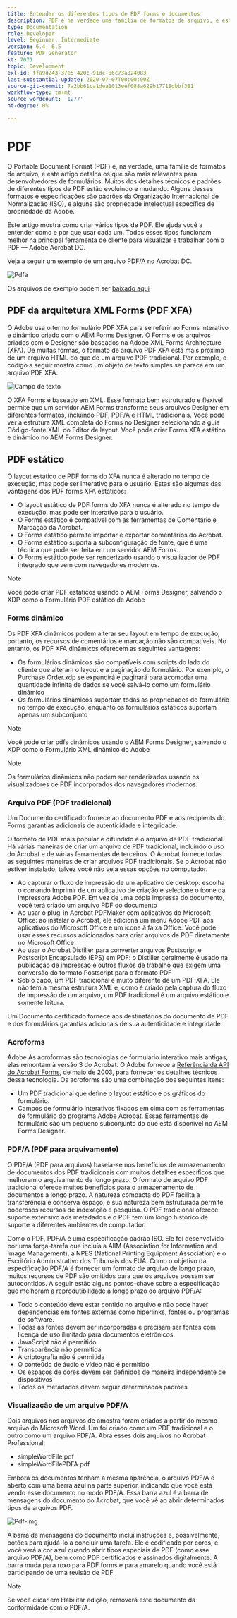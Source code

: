 ```yaml
---
title: Entender os diferentes tipos de PDF forms e documentos
description: PDF é na verdade uma família de formatos de arquivo, e este artigo descreve os tipos de PDF que são importantes e relevantes para os desenvolvedores de formulários.
type: Documentation
role: Developer
level: Beginner, Intermediate
version: 6.4, 6.5
feature: PDF Generator
kt: 7071
topic: Development
exl-id: ffa9d243-37e5-420c-91dc-86c73a824083
last-substantial-update: 2020-07-07T00:00:00Z
source-git-commit: 7a2bb61ca1dea1013eef088a629b17718dbbf381
workflow-type: tm+mt
source-wordcount: '1277'
ht-degree: 0%

---
```


# PDF

O Portable Document Format (PDF) é, na verdade, uma família de formatos de arquivo, e este artigo detalha os que são mais relevantes para desenvolvedores de formulários. Muitos dos detalhes técnicos e padrões de diferentes tipos de PDF estão evoluindo e mudando. Alguns desses formatos e especificações são padrões da Organização Internacional de Normalização (ISO), e alguns são propriedade intelectual específica de propriedade da Adobe.

Este artigo mostra como criar vários tipos de PDF. Ele ajuda você a entender como e por que usar cada um. Todos esses tipos funcionam melhor na principal ferramenta de cliente para visualizar e trabalhar com o PDF — Adobe Acrobat DC.

Veja a seguir um exemplo de um arquivo PDF/A no Acrobat DC.

![Pdfa](assets/pdfa-file-in-acrobat.png)

Os arquivos de exemplo podem ser [baixado aqui](assets/pdf-file-types.zip)

## PDF da arquitetura XML Forms (PDF XFA)

O Adobe usa o termo formulário PDF XFA para se referir ao Forms interativo e dinâmico criado com o AEM Forms Designer. O Forms e os arquivos criados com o Designer são baseados na Adobe XML Forms Architecture (XFA). De muitas formas, o formato de arquivo PDF XFA está mais próximo de um arquivo HTML do que de um arquivo PDF tradicional. Por exemplo, o código a seguir mostra como um objeto de texto simples se parece em um arquivo PDF XFA.

![Campo de texto](assets/text-field.JPG)

O XFA Forms é baseado em XML. Esse formato bem estruturado e flexível permite que um servidor AEM Forms transforme seus arquivos Designer em diferentes formatos, incluindo PDF, PDF/A e HTML tradicionais. Você pode ver a estrutura XML completa do Forms no Designer selecionando a guia Código-fonte XML do Editor de layout. Você pode criar Forms XFA estático e dinâmico no AEM Forms Designer.

## PDF estático

O layout estático de PDF forms do XFA nunca é alterado no tempo de execução, mas pode ser interativo para o usuário. Estas são algumas das vantagens dos PDF forms XFA estáticos:

* O layout estático de PDF forms do XFA nunca é alterado no tempo de execução, mas pode ser interativo para o usuário.
* O Forms estático é compatível com as ferramentas de Comentário e Marcação da Acrobat.
* O Forms estático permite importar e exportar comentários do Acrobat.
* O Forms estático suporta a subconfiguração de fonte, que é uma técnica que pode ser feita em um servidor AEM Forms.
* O Forms estático pode ser renderizado usando o visualizador de PDF integrado que vem com navegadores modernos.

>[!NOTE]
>
> Você pode criar PDF estáticos usando o AEM Forms Designer, salvando o XDP como o Formulário PDF estático de Adobe



### Forms dinâmico

Os PDF XFA dinâmicos podem alterar seu layout em tempo de execução, portanto, os recursos de comentários e marcação não são compatíveis. No entanto, os PDF XFA dinâmicos oferecem as seguintes vantagens:

* Os formulários dinâmicos são compatíveis com scripts do lado do cliente que alteram o layout e a paginação do formulário. Por exemplo, o Purchase Order.xdp se expandirá e paginará para acomodar uma quantidade infinita de dados se você salvá-lo como um formulário dinâmico
* Os formulários dinâmicos suportam todas as propriedades do formulário no tempo de execução, enquanto os formulários estáticos suportam apenas um subconjunto

>[!NOTE]
>
> Você pode criar pdfs dinâmicos usando o AEM Forms Designer, salvando o XDP como o Formulário XML dinâmico do Adobe

>[!NOTE]
>
> Os formulários dinâmicos não podem ser renderizados usando os visualizadores de PDF incorporados dos navegadores modernos.

### Arquivo PDF (PDF tradicional)

Um Documento certificado fornece ao documento PDF e aos recipients do Forms garantias adicionais de autenticidade e integridade.

O formato de PDF mais popular e difundido é o arquivo de PDF tradicional. Há várias maneiras de criar um arquivo de PDF tradicional, incluindo o uso do Acrobat e de várias ferramentas de terceiros. O Acrobat fornece todas as seguintes maneiras de criar arquivos PDF tradicionais. Se o Acrobat não estiver instalado, talvez você não veja essas opções no computador.

* Ao capturar o fluxo de impressão de um aplicativo de desktop: escolha o comando Imprimir de um aplicativo de criação e selecione o ícone da impressora Adobe PDF. Em vez de uma cópia impressa do documento, você terá criado um arquivo PDF do documento
* Ao usar o plug-in Acrobat PDFMaker com aplicativos do Microsoft Office: ao instalar o Acrobat, ele adiciona um menu Adobe PDF aos aplicativos do Microsoft Office e um ícone à faixa Office. Você pode usar esses recursos adicionados para criar arquivos de PDF diretamente no Microsoft Office
* Ao usar o Acrobat Distiller para converter arquivos Postscript e Postscript Encapsulado (EPS) em PDF: o Distiller geralmente é usado na publicação de impressão e outros fluxos de trabalho que exigem uma conversão do formato Postscript para o formato PDF
* Sob o capô, um PDF tradicional é muito diferente de um PDF XFA. Ele não tem a mesma estrutura XML e, como é criado pela captura do fluxo de impressão de um arquivo, um PDF tradicional é um arquivo estático e somente leitura.

Um Documento certificado fornece aos destinatários do documento de PDF e dos formulários garantias adicionais de sua autenticidade e integridade.

### Acroforms

Adobe As acroformas são tecnologias de formulário interativo mais antigas; elas remontam à versão 3 do Acrobat. O Adobe fornece a [Referência da API do Acrobat Forms](assets/FormsAPIReference.pdf), de maio de 2003, para fornecer os detalhes técnicos dessa tecnologia. Os acroforms são uma combinação dos seguintes itens:

* Um PDF tradicional que define o layout estático e os gráficos do formulário.
* Campos de formulário interativos fixados em cima com as ferramentas de formulário do programa Adobe Acrobat. Essas ferramentas de formulário são um pequeno subconjunto do que está disponível no AEM Forms Designer.

### PDF/A (PDF para arquivamento)

O PDF/A (PDF para arquivos) baseia-se nos benefícios de armazenamento de documentos dos PDF tradicionais com muitos detalhes específicos que melhoram o arquivamento de longo prazo. O formato de arquivo PDF tradicional oferece muitos benefícios para o armazenamento de documentos a longo prazo. A natureza compacta do PDF facilita a transferência e conserva espaço, e sua natureza bem estruturada permite poderosos recursos de indexação e pesquisa. O PDF tradicional oferece suporte extensivo aos metadados e o PDF tem um longo histórico de suporte a diferentes ambientes de computador.

Como o PDF, PDF/A é uma especificação padrão ISO. Ele foi desenvolvido por uma força-tarefa que incluía a AIIM (Association for Information and Image Management), a NPES (National Printing Equipment Association) e o Escritório Administrativo dos Tribunais dos EUA. Como o objetivo da especificação PDF/A é fornecer um formato de arquivo de longo prazo, muitos recursos de PDF são omitidos para que os arquivos possam ser autocontidos. A seguir estão alguns pontos-chave sobre a especificação que melhoram a reprodutibilidade a longo prazo do arquivo PDF/A:

* Todo o conteúdo deve estar contido no arquivo e não pode haver dependências em fontes externas como hiperlinks, fontes ou programas de software.
* Todas as fontes devem ser incorporadas e precisam ser fontes com licença de uso ilimitado para documentos eletrônicos.
* JavaScript não é permitido
* Transparência não permitida
* A criptografia não é permitida
* O conteúdo de áudio e vídeo não é permitido
* Os espaços de cores devem ser definidos de maneira independente de dispositivos
* Todos os metadados devem seguir determinados padrões

### Visualização de um arquivo PDF/A

Dois arquivos nos arquivos de amostra foram criados a partir do mesmo arquivo do Microsoft Word. Um foi criado como um PDF tradicional e o outro como um arquivo PDF/A. Abra esses dois arquivos no Acrobat Professional:

* simpleWordFile.pdf
* simpleWordFilePDFA.pdf

Embora os documentos tenham a mesma aparência, o arquivo PDF/A é aberto com uma barra azul na parte superior, indicando que você está vendo esse documento no modo PDF/A. Essa barra azul é a barra de mensagens do documento do Acrobat, que você vê ao abrir determinados tipos de arquivos PDF.

![Pdf-img](assets/pdfa-message.png)

A barra de mensagens do documento inclui instruções e, possivelmente, botões para ajudá-lo a concluir uma tarefa. Ele é codificado por cores, e você verá a cor azul quando abrir tipos especiais de PDF (como esse arquivo PDF/A), bem como PDF certificados e assinados digitalmente. A barra muda para roxo para PDF forms e para amarelo quando você está participando de uma revisão de PDF.

>[!NOTE]
>
> Se você clicar em Habilitar edição, removerá este documento da conformidade com o PDF/A.
